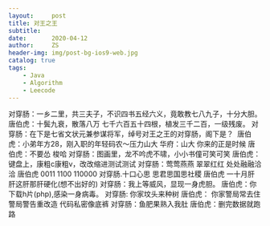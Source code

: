 ```yaml
---
layout:     post
title: 对王之王
subtitle:    
date:       2020-04-12
author:     ZS
header-img: img/post-bg-ios9-web.jpg
catalog: true
tags: 
    - Java
    - Algorithm
    - Leecode
---
```



对穿肠：一乡二里，共三夫子，不识四书五经六义，竟敢教七八九子，十分大胆。
唐伯虎：十鬓九衰，散落八万 七千六百五十四根，植发三千二百，一级残废。
对穿肠：在下是七省文状元兼参谋将军，绰号对王之王的对穿肠，阁下是？ 
唐伯虎：小弟年方28，刚入职的年轻码农～压力山大
华府：山大 你来的正是时候
唐伯虎：不要怂 梭哈
对穿肠：图画里，龙不吟虎不啸，小小书僮可笑可笑
唐伯虎：键盘上，康粗c康粗v，改改缩进测试测试
对穿肠：莺莺燕燕 翠翠红红 处处融融洽洽
唐伯虎 0011  1100 110000
对穿肠.十口心思    思君思国思社稷
唐伯虎 一十月肝  肝这肝那肝硬化(想不出好的)
对穿肠：我上等威风，显现一身虎胆。
唐伯虎：你下载h片(php),感染一身病毒。
对穿肠: 你家坟头来种树
唐伯虎： 你家警局常去住
              警局警告重改造
              代码私密像底裤
对穿肠：鱼肥果熟入我肚
唐伯虎：删完数据就跑路